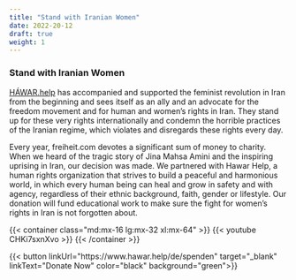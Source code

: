 ```yaml
---
title: "Stand with Iranian Women"
date: 2022-20-12
draft: true
weight: 1
---
```

### Stand with Iranian Women

[HÁWAR.help](https://www.hawar.help/en/) has accompanied and supported the feminist revolution in Iran from the beginning and sees itself as an ally and an advocate for the freedom movement and for human and women’s rights in Iran. They stand up for these very rights internationally and condemn the horrible practices of the Iranian regime, which violates and disregards these rights every day.

Every year, freiheit.com devotes a significant sum of money to charity. When we heard of the tragic story of Jina Mahsa Amini and the inspiring uprising in Iran, our decision was made. We partnered with Hawar Help, a human rights organization that strives to build a peaceful and harmonious world, in which every human being can heal and grow in safety and with agency, regardless of their ethnic background, faith, gender or lifestyle. Our donation will fund educational work to make sure the fight for women’s rights in Iran is not forgotten about.

{{< container class="md:mx-16 lg:mx-32 xl:mx-64" >}}
    {{< youtube CHKi7sxnXvo >}}
{{< /container >}}

<div class="flex w-full justify-center mt-16 mb-32">
{{< button linkUrl="https://www.hawar.help/de/spenden" target="_blank" linkText="Donate Now" color="black" background="green">}}
</div>